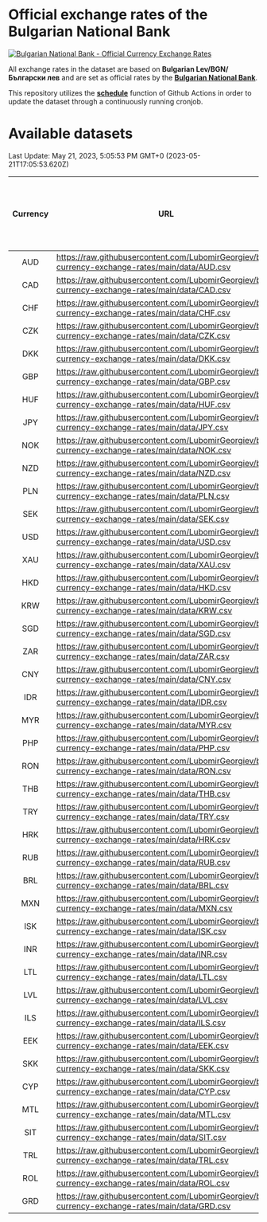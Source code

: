 # Official exchange rates of the Bulgarian National Bank

[![Bulgarian National Bank - Official Currency Exchange Rates](https://github.com/LubomirGeorgiev/bnb-currency-exchange-rates/actions/workflows/update-rates.yml/badge.svg?branch=main)](https://github.com/LubomirGeorgiev/bnb-currency-exchange-rates/actions/workflows/update-rates.yml)

All exchange rates in the dataset are based on **Bulgarian Lev/BGN/Български лев** and are set as official rates by the [**Bulgarian National Bank**](https://www.bnb.bg/Statistics/StExternalSector/StExchangeRates/StERForeignCurrencies/index.htm?toLang=_EN).

This repository utilizes the [**schedule**](https://docs.github.com/en/actions/reference/events-that-trigger-workflows) function of Github Actions in order to update the dataset through a continuously running cronjob.

# Available datasets

<!-- START LINKS (DO NOT EVER FU*ING DELETE THIS COMMENT FOR THE LOVE OF YOUR LIFE!!! IF YOU ARE CURIOS HOW IT WORKS, YOU CAN HAVE A LOOK AT ./src/updateReadme.ts) -->

Last Update: May 21, 2023, 5:05:53 PM GMT+0 (2023-05-21T17:05:53.620Z)

| Currency | URL                                                                                             | Number of records | Number of missing days that were filled in |
| :------: | ----------------------------------------------------------------------------------------------- | :---------------: | :----------------------------------------: |
|   AUD    | https://raw.githubusercontent.com/LubomirGeorgiev/bnb-currency-exchange-rates/main/data/AUD.csv |       8268        |                    2562                    |
|   CAD    | https://raw.githubusercontent.com/LubomirGeorgiev/bnb-currency-exchange-rates/main/data/CAD.csv |       8268        |                    2562                    |
|   CHF    | https://raw.githubusercontent.com/LubomirGeorgiev/bnb-currency-exchange-rates/main/data/CHF.csv |       8268        |                    2562                    |
|   CZK    | https://raw.githubusercontent.com/LubomirGeorgiev/bnb-currency-exchange-rates/main/data/CZK.csv |       8268        |                    2562                    |
|   DKK    | https://raw.githubusercontent.com/LubomirGeorgiev/bnb-currency-exchange-rates/main/data/DKK.csv |       8268        |                    2562                    |
|   GBP    | https://raw.githubusercontent.com/LubomirGeorgiev/bnb-currency-exchange-rates/main/data/GBP.csv |       8268        |                    2562                    |
|   HUF    | https://raw.githubusercontent.com/LubomirGeorgiev/bnb-currency-exchange-rates/main/data/HUF.csv |       8268        |                    2562                    |
|   JPY    | https://raw.githubusercontent.com/LubomirGeorgiev/bnb-currency-exchange-rates/main/data/JPY.csv |       8268        |                    2562                    |
|   NOK    | https://raw.githubusercontent.com/LubomirGeorgiev/bnb-currency-exchange-rates/main/data/NOK.csv |       8268        |                    2562                    |
|   NZD    | https://raw.githubusercontent.com/LubomirGeorgiev/bnb-currency-exchange-rates/main/data/NZD.csv |       8268        |                    2562                    |
|   PLN    | https://raw.githubusercontent.com/LubomirGeorgiev/bnb-currency-exchange-rates/main/data/PLN.csv |       8268        |                    2562                    |
|   SEK    | https://raw.githubusercontent.com/LubomirGeorgiev/bnb-currency-exchange-rates/main/data/SEK.csv |       8268        |                    2562                    |
|   USD    | https://raw.githubusercontent.com/LubomirGeorgiev/bnb-currency-exchange-rates/main/data/USD.csv |       8268        |                    2562                    |
|   XAU    | https://raw.githubusercontent.com/LubomirGeorgiev/bnb-currency-exchange-rates/main/data/XAU.csv |       8268        |                    2564                    |
|   HKD    | https://raw.githubusercontent.com/LubomirGeorgiev/bnb-currency-exchange-rates/main/data/HKD.csv |       7968        |                    2473                    |
|   KRW    | https://raw.githubusercontent.com/LubomirGeorgiev/bnb-currency-exchange-rates/main/data/KRW.csv |       7968        |                    2473                    |
|   SGD    | https://raw.githubusercontent.com/LubomirGeorgiev/bnb-currency-exchange-rates/main/data/SGD.csv |       7968        |                    2473                    |
|   ZAR    | https://raw.githubusercontent.com/LubomirGeorgiev/bnb-currency-exchange-rates/main/data/ZAR.csv |       7968        |                    2473                    |
|   CNY    | https://raw.githubusercontent.com/LubomirGeorgiev/bnb-currency-exchange-rates/main/data/CNY.csv |       6456        |                    2004                    |
|   IDR    | https://raw.githubusercontent.com/LubomirGeorgiev/bnb-currency-exchange-rates/main/data/IDR.csv |       6456        |                    2004                    |
|   MYR    | https://raw.githubusercontent.com/LubomirGeorgiev/bnb-currency-exchange-rates/main/data/MYR.csv |       6456        |                    2004                    |
|   PHP    | https://raw.githubusercontent.com/LubomirGeorgiev/bnb-currency-exchange-rates/main/data/PHP.csv |       6456        |                    2004                    |
|   RON    | https://raw.githubusercontent.com/LubomirGeorgiev/bnb-currency-exchange-rates/main/data/RON.csv |       6456        |                    2004                    |
|   THB    | https://raw.githubusercontent.com/LubomirGeorgiev/bnb-currency-exchange-rates/main/data/THB.csv |       6456        |                    2004                    |
|   TRY    | https://raw.githubusercontent.com/LubomirGeorgiev/bnb-currency-exchange-rates/main/data/TRY.csv |       6456        |                    2004                    |
|   HRK    | https://raw.githubusercontent.com/LubomirGeorgiev/bnb-currency-exchange-rates/main/data/HRK.csv |       6316        |                    1958                    |
|   RUB    | https://raw.githubusercontent.com/LubomirGeorgiev/bnb-currency-exchange-rates/main/data/RUB.csv |       6013        |                    1862                    |
|   BRL    | https://raw.githubusercontent.com/LubomirGeorgiev/bnb-currency-exchange-rates/main/data/BRL.csv |       5598        |                    1741                    |
|   MXN    | https://raw.githubusercontent.com/LubomirGeorgiev/bnb-currency-exchange-rates/main/data/MXN.csv |       5598        |                    1741                    |
|   ISK    | https://raw.githubusercontent.com/LubomirGeorgiev/bnb-currency-exchange-rates/main/data/ISK.csv |       5268        |                    1640                    |
|   INR    | https://raw.githubusercontent.com/LubomirGeorgiev/bnb-currency-exchange-rates/main/data/INR.csv |       5229        |                    1625                    |
|   LTL    | https://raw.githubusercontent.com/LubomirGeorgiev/bnb-currency-exchange-rates/main/data/LTL.csv |       4917        |                    1513                    |
|   LVL    | https://raw.githubusercontent.com/LubomirGeorgiev/bnb-currency-exchange-rates/main/data/LVL.csv |       4554        |                    1401                    |
|   ILS    | https://raw.githubusercontent.com/LubomirGeorgiev/bnb-currency-exchange-rates/main/data/ILS.csv |       4503        |                    1404                    |
|   EEK    | https://raw.githubusercontent.com/LubomirGeorgiev/bnb-currency-exchange-rates/main/data/EEK.csv |       3762        |                    1155                    |
|   SKK    | https://raw.githubusercontent.com/LubomirGeorgiev/bnb-currency-exchange-rates/main/data/SKK.csv |       2734        |                    843                     |
|   CYP    | https://raw.githubusercontent.com/LubomirGeorgiev/bnb-currency-exchange-rates/main/data/CYP.csv |       2666        |                    817                     |
|   MTL    | https://raw.githubusercontent.com/LubomirGeorgiev/bnb-currency-exchange-rates/main/data/MTL.csv |       2366        |                    728                     |
|   SIT    | https://raw.githubusercontent.com/LubomirGeorgiev/bnb-currency-exchange-rates/main/data/SIT.csv |       2304        |                    707                     |
|   TRL    | https://raw.githubusercontent.com/LubomirGeorgiev/bnb-currency-exchange-rates/main/data/TRL.csv |       1812        |                    558                     |
|   ROL    | https://raw.githubusercontent.com/LubomirGeorgiev/bnb-currency-exchange-rates/main/data/ROL.csv |       1512        |                    469                     |
|   GRD    | https://raw.githubusercontent.com/LubomirGeorgiev/bnb-currency-exchange-rates/main/data/GRD.csv |        359        |                    107                     |

<!-- END LINKS (DO NOT EVER FU*ING DELETE THIS COMMENT FOR THE LOVE OF YOUR LIFE!!! IF YOU ARE CURIOS HOW IT WORKS, YOU CAN HAVE A LOOK AT ./src/updateReadme.ts) -->
